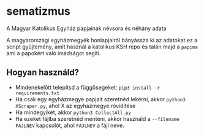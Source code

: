# sematizmus

A Magyar Katolikus Egyház papjainak névsora és néhány adata

A magyarországi egyházmegyék honlapjairól bányássza ki az adatokat ez a script gyűjtemény, amit használ a katolikus KSH repo és talán majd a `papima` ami a papokért való imádságot segíti.

##  Hogyan használd?

- Mindenekelőtt telepítsd a függősegeket: `pip3 install -r requirements.txt`
- Ha csak egy egyházmegye papjait szeretnéd lekérni, akkor `python3 XScraper.py`, ahol X az egyházmegye rövidítése
- Ha mindegyikét, akkor `python3 CollectAll.py`
- Ha ezeket fájlba szeretnéd menteni, akkor használd a `--filename FAJLNEV` kapcsolót, ahol `FAJLNEV` a fájl neve.
